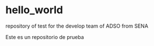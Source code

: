 # hello_world
repository of test for the develop team of ADSO from SENA

Este es un repositorio de prueba
